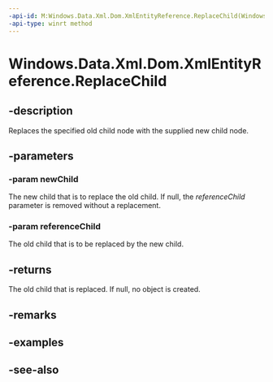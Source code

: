 ----api-id: M:Windows.Data.Xml.Dom.XmlEntityReference.ReplaceChild(Windows.Data.Xml.Dom.IXmlNode,Windows.Data.Xml.Dom.IXmlNode)
-api-type: winrt method
---<!-- Method syntaxpublic Windows.Data.Xml.Dom.IXmlNode ReplaceChild(Windows.Data.Xml.Dom.IXmlNode newChild, Windows.Data.Xml.Dom.IXmlNode referenceChild)--># Windows.Data.Xml.Dom.XmlEntityReference.ReplaceChild## -descriptionReplaces the specified old child node with the supplied new child node.## -parameters### -param newChildThe new child that is to replace the old child. If null, the *referenceChild* parameter is removed without a replacement.### -param referenceChildThe old child that is to be replaced by the new child.## -returnsThe old child that is replaced. If null, no object is created.## -remarks## -examples## -see-also